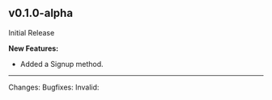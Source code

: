## v0.1.0-alpha

Initial Release

**New Features:**

- Added a Signup method.

---
Changes:
Bugfixes:
Invalid: